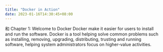 ```yaml
---
title: "Docker in Action"
date: 2023-01-16T14:30:45+08:00
---
```


和
Chapter 1: Welcome to Docker
Docker make it easier for users to install and run the software.
Docker is a tool helping solve common problems such as installing, removing, upgrading, distributing, trusting and running software, helping system administrators focus on higher-value activities.